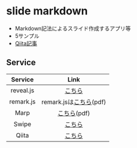 # slide markdown

* Markdown記法によるスライド作成するアプリ等
* 5サンプル
* [Qiita記事](http://qiita.com/ykhirao/items/74a23f812dd5d22b3b88)

## Service

| Service | Link |
|:-:|:-:|
|  reveal.js | [こちら](https://ykhirao.github.io/qiita/slide_markdown/reveal_js/index.html)  |
|  remark.js |  remark.jsは[こちら](https://ykhirao.github.io/qiita/slide_markdown/remark_js/remark_js.pdf)(pdf)|
| Marp  | [こちら](https://ykhirao.github.io/qiita/slide_markdown/Marp/marp.pdf)(pdf)  |
|  Swipe | [こちら](https://swipe.to/6287cw)  |
| Qiita  |  [こちら](http://qiita.com/ykhirao/private/4596e88cf22fa6e04790) |

